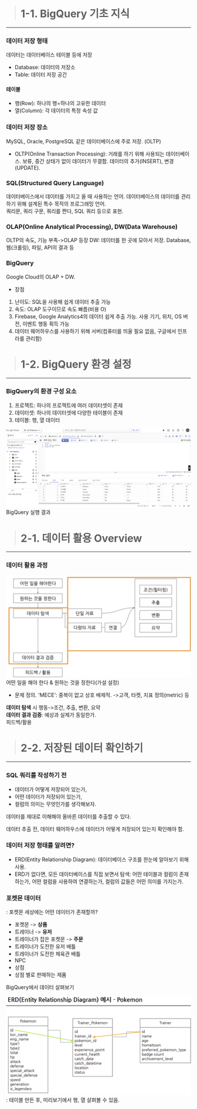 > # 1-1. BigQuery 기초 지식
---
### 데이터 저장 형태  
데이터는 데이터베이스 테이블 등에 저장
- Database: 데이터의 저장소
- Table: 데이터 저장 공간
#### 테이블
- 행(Row): 하나의 행=하나의 고유한 데이터
- 열(Column): 각 데이터의 특정 속성 값
### 데이터 저장 장소   
MySQL, Oracle, PostgreSQL 같은 데이터베이스에 주로 저장. (OLTP)
- OLTP(Online Transaction Processing): 거래를 하기 위해 사용되는 데이터베이스. 보류, 중간 상태가 없이 데이터가 무결함. 데이터의 추가(INSERT), 변경(UPDATE).
### SQL(Structured Query Language)  
데이터베이스에서 데이터를 가지고 올 때 사용하는 언어. 데이터베이스의 데이터를 관리하기 위해 설계된 특수 목적의 프로그래밍 언어.  
쿼리문, 쿼리 구문, 쿼리를 짠다, SQL 쿼리 등으로 표현.
### OLAP(Online Analytical Processing), DW(Data Warehouse)
OLTP의 속도, 기능 부족->OLAP 등장
DW: 데이터를 한 곳에 모아서 저장. Database, 웹(크롤링), 파일, API의 결과 등
### BigQuery  
Google Cloud의 OLAP + DW.  
- 장점
1. 난이도: SQL을 사용해 쉽게 데이터 추출 가능
2. 속도: OLAP 도구이므로 속도 빠름(비용 O)
3. Firebase, Google Analytics4의 데이터 쉽게 추출 가능. 사용 기기, 위치, OS 버전, 이벤트 행동 획득 가능
4. 데이터 웨어하우스를 사용하기 위해 서버(컴퓨터를 띄울 필요 없음, 구글에서 인프라를 관리함)



> # 1-2. BigQuery 환경 설정
---
### BigQuery의 환경 구성 요소
1) 프로젝트: 하나의 프로젝트에 여러 데이터셋이 존재
2) 데이터셋: 하나의 데이터셋에 다양한 테이블이 존재
3) 테이블: 행, 열 데이터

![alt text](image.png)  
BigQuery 실행 결과



> # 2-1. 데이터 활용 Overview
---
### 데이터 활용 과정

![alt text](image-1.png)
어떤 일을 해야 한다 & 원하는 것을 정한다(가설 설정)  
- 문제 정의. 'MECE': 중복이 없고 상호 배제적. ->고객, 타켓, 지표 정의(metric) 등

**데이터 탐색** 시 행동->조건, 추출, 변환, 요약  
**데이터 결과 검증**: 예상과 실제가 동일한가.  
피드백/활용



> # 2-2. 저장된 데이터 확인하기
---
### SQL 쿼리를 작성하기 전
- 데이터가 어떻게 저장되어 있는가,
- 어떤 데이터가 저장되어 있는가,
- 컬럼의 의미는 무엇인가를 생각해보자.  

데이터를 제대로 이해해야 올바른 데이터를 추출할 수 있다.

데이터 추출 전, 데이터 웨어하우스에 데이터가 어떻게 저장되어 있는지 확인해야 함.

### 데이터 저장 형태를 알려면?
- ERD(Entity Relationship Diagram): 데이터베이스 구조를 한눈에 알아보기 위해 사용.
- ERD가 없다면, 모든 데이터베이스를 직접 보면서 탐색: 어떤 테이블과 컬럼이 존재하는가, 어떤 컬럼을 사용하여 연결하는가, 컬럼의 값들은 어떤 의미를 가지는가.

### 포켓몬 데이터
: 포켓몬 세상에는 어떤 데이터가 존재할까?
- 포켓몬 -> **상품**
- 트레이너 -> **유저**
- 트레이너가 잡은 포켓몬 -> **주문**
- 트레이너가 도전한 유저 배틀
- 트레이너가 도전한 체육관 배틀
- NPC
- 상점
- 상점 별로 판매하는 제품

BigQuery에서 데이터 살펴보기

![alt text](image-2.png)  
: 테이블 만든 후, 미리보기에서 행, 열 살펴볼 수 있음.
